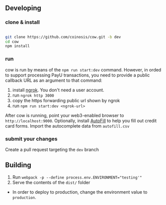 ## Developing

### clone & install

```bash

git clone https://github.com/coinosis/cow.git -b dev
cd cow
npm install

```

### run

cow is run by means of the `npm run start:dev` command. However, in orded to support processing PayU transactions, you need to provide a public callback URL as an argument to that command:

1. install [ngrok](https://ngrok.com/). You don't need a user account.
2. run `ngrok http 3000`
3. copy the https forwarding public url shown by ngrok
4. run `npm run start:dev <ngrok-url>`

After cow is running, point your web3-enabled browser to `http://localhost:9000`. Optionally, install [AutoFill](http://www.tohodo.com/autofill/help.html) to help you fill out credit card forms. Import the autocomplete data from `autofill.csv`

### submit your changes

Create a pull request targeting the `dev` branch

## Building

1. Run `webpack -p --define process.env.ENVIRONMENT="testing'"`
2. Serve the contents of the `dist/` folder

* In order to deploy to production, change the environment value to `production`.

